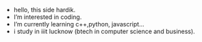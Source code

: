- hello, this side hardik. 
- I’m interested in coding. 
- I’m currently learning c++,python, javascript...
- i study in iiit lucknow (btech in computer science and business). 



<!---
lcb2021010hardik/lcb2021010hardik is a ✨ special ✨ repository because its `README.md` (this file) appears on your GitHub profile.
You can click the Preview link to take a look at your changes.
--->
